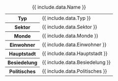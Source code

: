 <table>
    <caption>{{ include.data.Name }}</caption>
    <tbody>
        <tr><th>Typ</th><td>{{ include.data.Typ }}</td></tr>
        <tr><th>Sektor</th><td>{{ include.data.Sektor }}</td></tr>
        <tr><th>Monde</th><td>{{ include.data.Monde }}</td></tr>
        <tr><th>Einwohner</th><td>{{ include.data.Einwohner }}</td></tr>
        <tr><th>Hauptstadt</th><td>{{ include.data.Hauptstadt }}</td></tr>
        <tr><th>Besiedelung</th><td>{{ include.data.Besiedelung }}</td></tr>
        <tr><th>Politisches</th><td>{{ include.data.Politisches }}</td></tr>
    </tbody>
</table>
